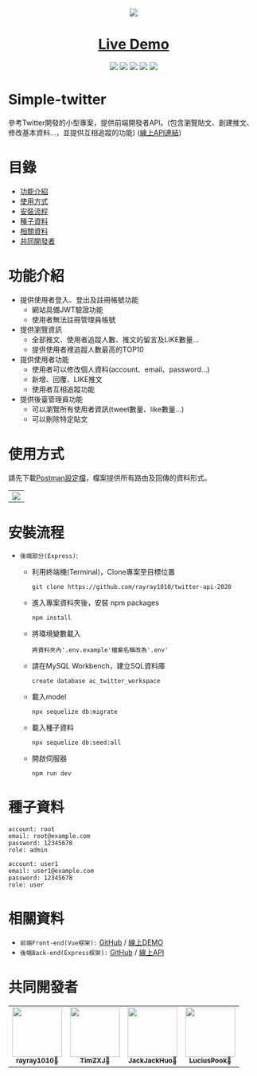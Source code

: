 <h1 align="center">
  <img  src="https://i.imgur.com/cZjfegs.png?1" >
</h1>

<h1 align="center"><a href="https://jackjackhuo.github.io/twitter-vue/#/login">Live Demo</a></h1>
  
<p align="center">
  
  <img src="https://img.shields.io/github/v/release/navendu-pottekkat/awesome-readme?include_prereleases" >
  
  <img src="https://img.shields.io/github/last-commit/rayray1010/twitter-api-2020" >

  <img src="https://img.shields.io/badge/express-4.16.4-green.svg" >
  
  <img src="https://img.shields.io/badge/Database-MYSQL-yellowgreen.svg">
  
  <img src="https://img.shields.io/github/issues-pr-closed/rayray1010/twitter-api-2020">

  </p>



# Simple-twitter
參考Twitter開發的小型專案，提供前端開發者API。(包含瀏覽貼文、創建推文、修改基本資料...，並提供互相追蹤的功能)
(<a href="https://twitter101.herokuapp.com/">線上API連結</a>)



# 目錄
- [功能介紹](#功能介紹)
- [使用方式](#使用方式)
- [安裝流程](#安裝流程)
- [種子資料](#種子資料)
- [相關資料](#相關資料)
- [共同開發者](#共同開發者)



# 功能介紹
  * 提供使用者登入、登出及註冊帳號功能
    * 網站具備JWT驗證功能 
    * 使用者無法註冊管理員帳號
  * 提供瀏覽資訊
    * 全部推文、使用者追蹤人數、推文的留言及LIKE數量...
    * 提供使用者裡追蹤人數最高的TOP10
  * 提供使用者功能
    * 使用者可以修改個人資料(account、email、password...)
    * 新增、回覆、LIKE推文
    * 使用者互相追蹤功能 
  * 提供後臺管理員功能
    * 可以瀏覽所有使用者資訊(tweet數量、like數量...)
    * 可以刪除特定貼文



# 使用方式

  請先下載<a href="https://drive.google.com/file/d/1DUylRjruDhiZ_F1q0kbgpphFfZZHBy-z/view?usp=sharing">Postman設定檔</a>，檔案提供所有路由及回傳的資料形式。

<table>
  <tr>
    <td vlign="center"><img src="https://cdn.discordapp.com/attachments/899218006926831670/918564399332077618/unknown.png"></td>
  </tr>
</table>



# 安裝流程

* `後端部分(Express)`: 
  * 利用終端機(Terminal)，Clone專案至目標位置
    ```
    git clone https://github.com/rayray1010/twitter-api-2020
    ```

  * 進入專案資料夾後，安裝 npm packages
    ```
    npm install
    ```
    
  * 將環境變數載入
    ```
    將資料夾內'.env.example'檔案名稱改為'.env'
    ```
    
  * 請在MySQL Workbench，建立SQL資料庫
    ```
    create database ac_twitter_workspace
    ```
    
  * 載入model
    ```
    npx sequelize db:migrate
    ```
    
  * 載入種子資料
    ```
    npx sequelize db:seed:all
    ```

  * 開啟伺服器
    ```
    npm run dev
    ```


    
# 種子資料
  ```
  account: root
  email: root@example.com
  password: 12345678
  role: admin
  ```

  ```
  account: user1
  email: user1@example.com
  password: 12345678
  role: user
  ```
  
  
  
# 相關資料
  * `前端Front-end(Vue框架):`
    <a href="https://github.com/LuciusPook/twitter-vue">GitHub</a> / 
    <a href="https://jackjackhuo.github.io/twitter-vue/#/main">線上DEMO</a>
  * `後端Back-end(Express框架):`
    <a href="https://github.com/rayray1010/twitter-api-2020">GitHub</a> / 
    <a href="https://twitter101.herokuapp.com/">線上API</a>
  
  
# 共同開發者
<table>
  <tr>
    <td align="center"><a href="https://github.com/rayray1010"><img src="https://avatars.githubusercontent.com/u/83641396?v=4" width="100px;" alt=""/><br /><sub><b>rayray1010🤔</b></sub></td> 
    <td align="center"><a href="https://github.com/TimZXJ"><img src="https://avatars.githubusercontent.com/u/87890303?s=400&u=aa66beac57ab89e4914f98a73909df78d4469d4e&v=4" width="100px;" alt=""/><br /><sub><b>TimZXJ🤔</b></sub></td> 
    <td align="center"><a href="https://github.com/JackJackHuo"><img src="https://avatars.githubusercontent.com/u/86769801?v=4" width="100px;" alt=""/><br /><sub><b>JackJackHuo🤔</b></sub></td>
    <td align="center"><a href="https://github.com/LuciusPook"><img src="https://avatars.githubusercontent.com/u/86637886?v=4" width="100px;" alt=""/><br /><sub><b>LuciusPook🤔</b></sub></td>
  </tr>
</table>
 
